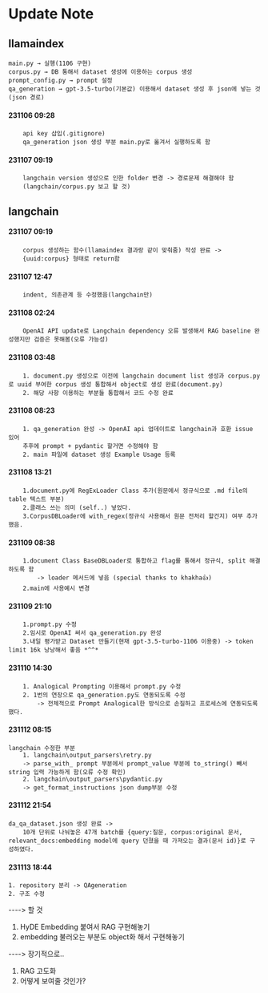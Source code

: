 # Update Note

## llamaindex

    main.py → 실행(1106 구현)
    corpus.py → DB 통해서 dataset 생성에 이용하는 corpus 생성
    prompt_config.py → prompt 설정
    qa_generation → gpt-3.5-turbo(기본값) 이용해서 dataset 생성 후 json에 넣는 것(json 경로)
#### 231106 09:28
        api key 삽입(.gitignore)
        qa_generation json 생성 부분 main.py로 옮겨서 실행하도록 함
#### 231107 09:19
        langchain version 생성으로 인한 folder 변경 -> 경로문제 해결해야 함
        (langchain/corpus.py 보고 할 것)

## langchain

#### 231107 09:19
        corpus 생성하는 함수(llamaindex 결과랑 같이 맞춰줌) 작성 완료 -> 
        {uuid:corpus} 형태로 return함
#### 231107 12:47
        indent, 의존관계 등 수정했음(langchain만)
#### 231108 02:24
        OpenAI API update로 Langchain dependency 오류 발생해서 RAG baseline 완성했지만 검증은 못해봄(오류 가능성)
#### 231108 03:48
        1. document.py 생성으로 이전에 langchain document list 생성과 corpus.py로 uuid 부여한 corpus 생성 통합해서 object로 생성 완료(document.py)
        2. 해당 사항 이용하는 부분들 통합해서 코드 수정 완료
#### 231108 08:23
        1. qa_generation 완성 -> OpenAI api 업데이트로 langchain과 호환 issue 있어
        추후에 prompt + pydantic 할거면 수정해야 함
        2. main 파일에 dataset 생성 Example Usage 등록
#### 231108 13:21
        1.document.py에 RegExLoader Class 추가(원문에서 정규식으로 .md file의 table 텍스트 부분)
        2.클래스 쓰는 의미 (self..) 넣었다.
        3.CorpusDBLoader에 with_regex(정규식 사용해서 원문 전처리 할건지) 여부 추가했음.
#### 231109 08:38
        1.document Class BaseDBLoader로 통합하고 flag를 통해서 정규식, split 해결하도록 함 
            -> loader 메서드에 넣음 (special thanks to khakha👍)
        2.main에 사용예시 변경
#### 231109 21:10
        1.prompt.py 수정 
        2.임시로 OpenAI 써서 qa_generation.py 완성
        3.내일 평가받고 Dataset 만들기(현재 gpt-3.5-turbo-1106 이용중) -> token limit 16k 낭낭해서 좋음 *^^*
#### 231110 14:30
        1. Analogical Prompting 이용해서 prompt.py 수정
        2. 1번의 연장으로 qa_generation.py도 연동되도록 수정
            -> 전체적으로 Prompt Analogical한 방식으로 손질하고 프로세스에 연동되도록 했다.
    
#### 231112 08:15
    langchain 수정한 부분
        1. langchain\output_parsers\retry.py
        -> parse_with_ prompt 부분에서 prompt_value 부분에 to_string() 빼서 string 입력 가능하게 함(오류 수정 확인)
        2. langchain\output_parsers\pydantic.py
        -> get_format_instructions json dump부분 수정
#### 231112 21:54
    da_qa_dataset.json 생성 완료 -> 
        10개 단위로 나눠놓은 47개 batch를 {query:질문, corpus:original 문서, relevant_docs:embedding model에 query 던졌을 때 가져오는 결과(문서 id)}로 구성하였다.
#### 231113 18:44
    1. repository 분리 -> QAgeneration
    2. 구조 수정

----> 할 것
1. HyDE Embedding 붙여서 RAG 구현해놓기
2. embedding 불러오는 부분도 object화 해서 구현해놓기

----> 장기적으로..
1. RAG 고도화
2. 어떻게 보여줄 것인가?

